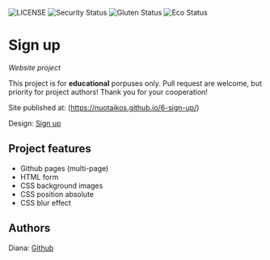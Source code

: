 ![LICENSE](https://img.shields.io/badge/license-MIT-blue.svg?style=flat-square)
![Security Status](https://img.shields.io/security-headers?label=Security&url=https%3A%2F%2Fgithub.com&style=flat-square)
![Gluten Status](https://img.shields.io/badge/Gluten-Free-green.svg)
![Eco Status](https://img.shields.io/badge/ECO-Friendly-green.svg)


# Sign up

_Website project_

This project is for **educational** porpuses only. Pull request are welcome, but priority for project authors! Thank you for your cooperation!

Site published at: (https://nuotaikos.github.io/6-sign-up/)

Design: [Sign up](https://cdn.discordapp.com/attachments/850245533838868480/850246368214908970/day1dr.png)

## Project features

-   Github pages (multi-page)
-   HTML form
-   CSS background images
-   CSS position absolute
-   CSS blur effect

## Authors

Diana: [Github](https://github.com/Nuotaikos)